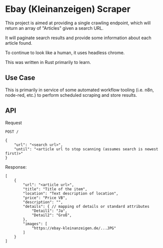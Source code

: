 # Ebay (Kleinanzeigen) Scraper

This project is aimed at providing a single crawling endpoint, which will return an array of "Articles" given a search URL.

It will paginate search results and provide some information about each article found.

To continue to look like a human, it uses headless chrome.

This was written in Rust primarily to learn.

## Use Case

This is primarily in service of some automated workflow tooling (i.e. n8n, node-red, etc.) to perform
scheduled scraping and store results.

## API

Request
```
POST /

{
    "url": "<search url>",
    "until": "<article url to stop scanning (assumes search is newest first)>"
}
```

Response:
```
[
    {
        "url": "<article url>",
        "title": "Title of the item",
        "location": "Text description of location",
        "price": "Price VB",
        "description": "",
        "details": { // mapping of details or standard attributes
            "Detail1": "Ja",
            "Detail2": "Groß",
        },
        "images": [
            "https://ebay-kleinanzeigen.de/...JPG"
        ]
    }
]
```

